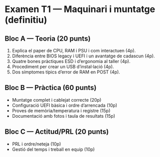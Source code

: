 # Examen T1 — Maquinari i muntatge (definitiu)

## Bloc A — Teoria (20 punts)
1. Explica el paper de CPU, RAM i PSU i com interactuen (4p).
2. Diferència entre BIOS legacy i UEFI i un avantatge de cadascun (4p).
3. Quatre bones pràctiques ESD i d’ergonomia al taller (4p).
4. Procediment per crear un USB d’instal·lació (4p).
5. Dos símptomes típics d’error de RAM en POST (4p).

## Bloc B — Pràctica (60 punts)
- Muntatge complet i cablejat correcte (20p)
- Configuració UEFI bàsica i ordre d’arrencada (10p)
- Proves de memòria/temperatura i registre (15p)
- Documentació amb fotos i taula de resultats (15p)

## Bloc C — Actitud/PRL (20 punts)
- PRL i ordre/neteja (10p)
- Gestió del temps i treball en equip (10p)
